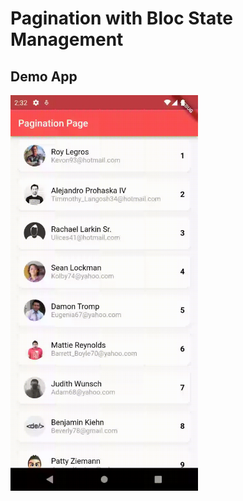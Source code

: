 # Pagination with Bloc State Management

## Demo App
<img src="screenshot/demonya.gif" width="300"/>
